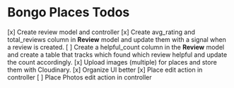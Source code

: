 # Bongo Places Todos

[x] Create review model and controller
[x] Create avg_rating and total_reviews column in **Review** model and update them with a signal when a review is created.
[ ] Create a helpful_count column in the **Review** model and create a table that tracks which found which review helpful and update the count accordingly.
[x] Upload images (multiple) for places and store them with Cloudinary.
[x] Organize UI better
[x] Place edit action in controller
[ ] Place Photos edit action in controller
